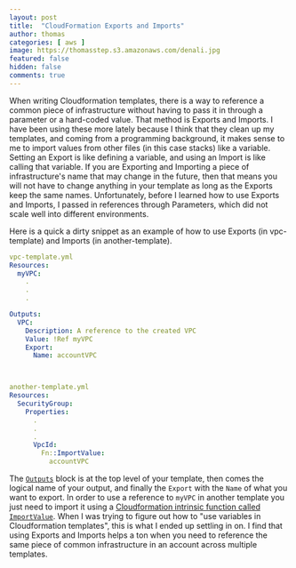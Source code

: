 ```yaml
---
layout: post
title:  "CloudFormation Exports and Imports"
author: thomas
categories: [ aws ]
image: https://thomasstep.s3.amazonaws.com/denali.jpg
featured: false
hidden: false
comments: true
---
```

When writing Cloudformation templates, there is a way to reference a common piece of infrastructure without having to pass it in through a parameter or a hard-coded value.
That method is Exports and Imports.
I have been using these more lately because I think that they clean up my templates, and coming from a programming background, it makes sense to me to import values from other files (in this case stacks) like a variable.
Setting an Export is like defining a variable, and using an Import is like calling that variable.
If you are Exporting and Importing a piece of infrastructure's name that may change in the future, then that means you will not have to change anything in your template as long as the Exports keep the same names.
Unfortunately, before I learned how to use Exports and Imports, I passed in references through Parameters, which did not scale well into different environments.

Here is a quick a dirty snippet as an example of how to use Exports (in vpc-template) and Imports (in another-template).
```yml
vpc-template.yml
Resources:
  myVPC:
    .
    .
    .

Outputs:
  VPC:
    Description: A reference to the created VPC
    Value: !Ref myVPC
    Export:
      Name: accountVPC



another-template.yml
Resources:
  SecurityGroup:
    Properties:
      .
      .
      .
      VpcId:
        Fn::ImportValue:
          accountVPC
```
The [`Outputs`](https://docs.aws.amazon.com/AWSCloudFormation/latest/UserGuide/outputs-section-structure.html) block is at the top level of your template, then comes the logical name of your output, and finally the `Export` with the `Name` of what you want to export.
In order to use a reference to `myVPC` in another template you just need to import it using a [Cloudformation intrinsic function called `ImportValue`](https://docs.aws.amazon.com/AWSCloudFormation/latest/UserGuide/intrinsic-function-reference-importvalue.html).
When I was trying to figure out how to "use variables in Cloudformation templates", this is what I ended up settling in on.
I find that using Exports and Imports helps a ton when you need to reference the same piece of common infrastructure in an account across multiple templates.
